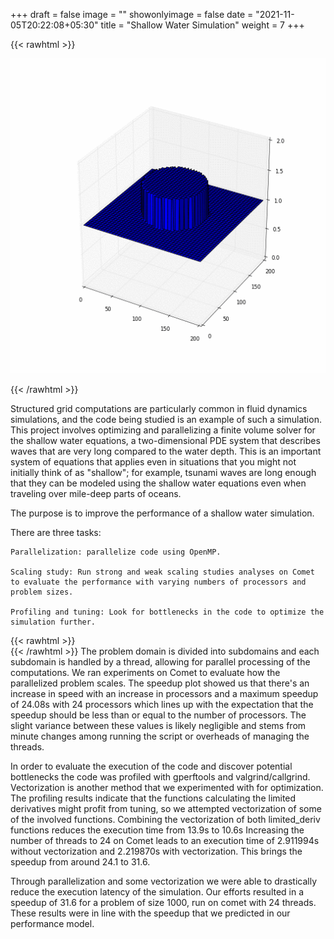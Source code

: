 +++
draft = false
image = ""
showonlyimage = false
date = "2021-11-05T20:22:08+05:30"
title = "Shallow Water Simulation"
weight = 7
+++

{{< rawhtml >}} 

<img src="/img/portfolio/dam_break.gif" 
     style="max-width: 100%;" />

{{< /rawhtml >}}


<!--more-->

Structured grid computations are particularly common in fluid dynamics simulations, and the code being studied is an example of such a simulation. This project involves optimizing and parallelizing a finite volume solver for the shallow water equations, a two-dimensional PDE system that describes waves that are very long compared to the water depth. This is an important system of equations that applies even in situations that you might not initially think of as "shallow"; for example, tsunami waves are long enough that they can be modeled using the shallow water equations even when traveling over mile-deep parts of oceans. 

The purpose is to improve the performance of a shallow water simulation.

There are three tasks:

    Parallelization: parallelize code using OpenMP.

    Scaling study: Run strong and weak scaling studies analyses on Comet
    to evaluate the performance with varying numbers of processors and 
    problem sizes.

    Profiling and tuning: Look for bottlenecks in the code to optimize the simulation further.
{{< rawhtml >}} 
<br>
{{< /rawhtml >}}
The problem domain is divided into subdomains and each subdomain is handled by a thread, allowing for parallel processing of the computations. We ran experiments on Comet to evaluate how the parallelized problem scales. The speedup plot showed us that there's an increase in speed with an increase in processors and a maximum speedup of 24.08s with 24 processors which lines up with the expectation that the speedup should be less than or equal to the number of processors. The slight variance between these values is likely negligible and stems from minute changes among running the script or overheads of managing the threads. 

In order to evaluate the execution of the code and discover potential bottlenecks the code was profiled with gperftools and valgrind/callgrind. Vectorization is another method that we experimented with for optimization. The profiling results indicate that the functions calculating the limited derivatives might profit from tuning, so we attempted vectorization of some of the involved functions. Combining the vectorization of both limited_deriv functions reduces the execution time from 13.9s to 10.6s Increasing the number of threads to 24 on Comet leads to an execution time of 2.911994s without vectorization and 2.219870s with vectorization. This brings the speedup from around 24.1 to 31.6.

Through parallelization and some vectorization we were able to drastically reduce the execution latency of the simulation. Our efforts resulted in a speedup of 31.6 for a problem of size 1000, run on comet with 24 threads. These results were in line with the speedup that we predicted in our performance model. 
